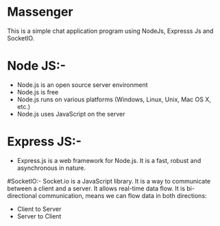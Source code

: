 # Massenger
This is a simple chat application program using NodeJs, Expresss Js and SocketIO.

# Node JS:-
- Node.js is an open source server environment
- Node.js is free
- Node.js runs on various platforms (Windows, Linux, Unix, Mac OS X, etc.)
- Node.js uses JavaScript on the server

# Express JS:-
- Express.js is a web framework for Node.js. It is a fast, robust and asynchronous in nature.

#SocketIO:-
Socket.io is a JavaScript library. It is a way to communicate between a client and a server. It allows real-time data flow. It is bi-directional communication, means we can flow data in both directions:

- Client to Server
- Server to Client

